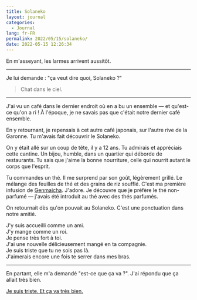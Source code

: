 ```yaml
---
title: Solaneko
layout: journal
categories:
  - Journal
lang: fr-FR
permalink: 2022/05/15/solaneko/
date: 2022-05-15 12:26:34
---
```


En m'asseyant, les larmes arrivent aussitôt.

---

Je lui demande : "ça veut dire quoi, Solaneko ?"

> Chat dans le ciel.

---

J'ai vu un café dans le dernier endroit où en a bu un ensemble — et qu'est-ce qu'on a ri ! À l'époque, je ne savais pas que c'était notre dernier café ensemble.

En y retournant, je repensais à cet autre café japonais, sur l'autre rive de la Garonne. Tu m'avais fait découvrir le Solaneko.

On y était allé sur un coup de tête, il y a 12 ans. Tu admirais et appréciais cette cantine. Un bijou, humble, dans un quartier qui déborde de restaurants. Tu sais que j'aime la bonne nourriture, celle qui nourrit autant le corps que l'esprit.

Tu commandes un thé. Il me surprend par son goût, légèrement grillé. Le mélange des feuilles de thé et des grains de riz soufflé. C'est ma première infusion de [Genmaicha](https://fr.wikipedia.org/wiki/Genmaicha). J'adore. Je découvre que je préfère le thé non-parfumé — j'avais été introduit au thé avec des thés parfumés.

On retournait dès qu'on pouvait au Solaneko. C'est une ponctuation dans notre amitié.

J'y suis accueilli comme un ami.\
J'y mange comme un roi.\
Je pense très fort à toi.\
J'ai une nouvelle délicieusement mangé en ta compagnie.\
Je suis triste que tu ne sois pas là.\
J'aimerais encore une fois te serrer dans mes bras.

---

En partant, elle m'a demandé "est-ce que ça va ?". J'ai répondu  que ça allait très bien.

[Je suis triste. Et ça va très bien.](/2022/04/29/non-contradictions/)